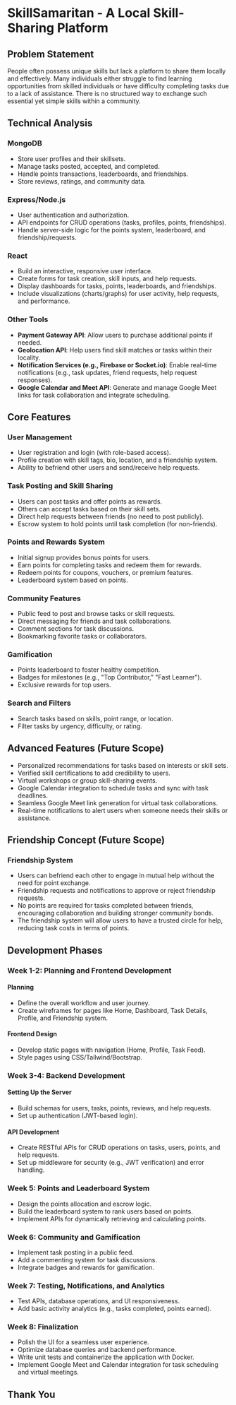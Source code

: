 # SkillSamaritan - A Local Skill-Sharing Platform

## Problem Statement
People often possess unique skills but lack a platform to share them locally and effectively. Many individuals either struggle to find learning opportunities from skilled individuals or have difficulty completing tasks due to a lack of assistance. There is no structured way to exchange such essential yet simple skills within a community.

## Technical Analysis
### MongoDB
- Store user profiles and their skillsets.
- Manage tasks posted, accepted, and completed.
- Handle points transactions, leaderboards, and friendships.
- Store reviews, ratings, and community data.

### Express/Node.js
- User authentication and authorization.
- API endpoints for CRUD operations (tasks, profiles, points, friendships).
- Handle server-side logic for the points system, leaderboard, and friendship/requests.

### React
- Build an interactive, responsive user interface.
- Create forms for task creation, skill inputs, and help requests.
- Display dashboards for tasks, points, leaderboards, and friendships.
- Include visualizations (charts/graphs) for user activity, help requests, and performance.

### Other Tools
- **Payment Gateway API**: Allow users to purchase additional points if needed.
- **Geolocation API**: Help users find skill matches or tasks within their locality.
- **Notification Services (e.g., Firebase or Socket.io)**: Enable real-time notifications (e.g., task updates, friend requests, help request responses).
- **Google Calendar and Meet API**: Generate and manage Google Meet links for task collaboration and integrate scheduling.

## Core Features
### User Management
- User registration and login (with role-based access).
- Profile creation with skill tags, bio, location, and a friendship system.
- Ability to befriend other users and send/receive help requests.

### Task Posting and Skill Sharing
- Users can post tasks and offer points as rewards.
- Others can accept tasks based on their skill sets.
- Direct help requests between friends (no need to post publicly).
- Escrow system to hold points until task completion (for non-friends).

### Points and Rewards System
- Initial signup provides bonus points for users.
- Earn points for completing tasks and redeem them for rewards.
- Redeem points for coupons, vouchers, or premium features.
- Leaderboard system based on points.

### Community Features
- Public feed to post and browse tasks or skill requests.
- Direct messaging for friends and task collaborations.
- Comment sections for task discussions.
- Bookmarking favorite tasks or collaborators.

### Gamification
- Points leaderboard to foster healthy competition.
- Badges for milestones (e.g., "Top Contributor," "Fast Learner").
- Exclusive rewards for top users.

### Search and Filters
- Search tasks based on skills, point range, or location.
- Filter tasks by urgency, difficulty, or rating.

## Advanced Features (Future Scope)
- Personalized recommendations for tasks based on interests or skill sets.
- Verified skill certifications to add credibility to users.
- Virtual workshops or group skill-sharing events.
- Google Calendar integration to schedule tasks and sync with task deadlines.
- Seamless Google Meet link generation for virtual task collaborations.
- Real-time notifications to alert users when someone needs their skills or assistance.

## Friendship Concept (Future Scope)
### Friendship System
- Users can befriend each other to engage in mutual help without the need for point exchange.
- Friendship requests and notifications to approve or reject friendship requests.
- No points are required for tasks completed between friends, encouraging collaboration and building stronger community bonds.
- The friendship system will allow users to have a trusted circle for help, reducing task costs in terms of points.

## Development Phases
### Week 1-2: Planning and Frontend Development
#### Planning
- Define the overall workflow and user journey.
- Create wireframes for pages like Home, Dashboard, Task Details, Profile, and Friendship system.

#### Frontend Design
- Develop static pages with navigation (Home, Profile, Task Feed).
- Style pages using CSS/Tailwind/Bootstrap.

### Week 3-4: Backend Development
#### Setting Up the Server
- Build schemas for users, tasks, points, reviews, and help requests.
- Set up authentication (JWT-based login).

#### API Development
- Create RESTful APIs for CRUD operations on tasks, users, points, and help requests.
- Set up middleware for security (e.g., JWT verification) and error handling.

### Week 5: Points and Leaderboard System
- Design the points allocation and escrow logic.
- Build the leaderboard system to rank users based on points.
- Implement APIs for dynamically retrieving and calculating points.

### Week 6: Community and Gamification
- Implement task posting in a public feed.
- Add a commenting system for task discussions.
- Integrate badges and rewards for gamification.

### Week 7: Testing, Notifications, and Analytics
- Test APIs, database operations, and UI responsiveness.
- Add basic activity analytics (e.g., tasks completed, points earned).

### Week 8: Finalization
- Polish the UI for a seamless user experience.
- Optimize database queries and backend performance.
- Write unit tests and containerize the application with Docker.
- Implement Google Meet and Calendar integration for task scheduling and virtual meetings.

## Thank You

